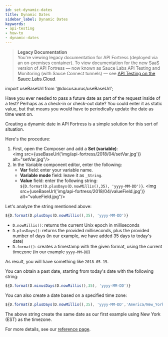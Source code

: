 ```yaml
---
id: set-dynamic-dates
title: Dynamic Dates
sidebar_label: Dynamic Dates
keywords:
- api-testing
- how-to
- dynamic-dates
---
```


<head>
  <meta name="robots" content="noindex" />
</head>

> **Legacy Documentation**<br/>You're viewing legacy documentation for API Fortress (deployed via an on-premises container). To view documentation for the new SaaS version of API Fortress &#8212; now known as Sauce Labs API Testing and Monitoring (with Sauce Connect tunnels) &#8212; see [API Testing on the Sauce Labs Cloud](/api-testing/).

import useBaseUrl from '@docusaurus/useBaseUrl';

Have you ever needed to pass a future date as part of the request inside of a test? Perhaps as a check-in or check-out date? You could enter it as static value, but that means you would have to periodically update the date as time went on.

Creating a dynamic date in API Fortress is a simple solution for this sort of situation.

Here's the procedure:

1. First, open the Composer and add a **Set (variable)**:<br/>
   <img src={useBaseUrl('img/api-fortress/2018/04/setVar.jpg')} alt="setVar.jpg"/>
2. In the Variable component editor, enter the following:
   - **Var** field: enter your variable name.
   - **Variable mode** field: leave it as `_String`.
   - **Value** field: enter the following string: `${D.format(D.plusDays(D.nowMillis(),35), 'yyyy-MM-DD')}`.
     <img src={useBaseUrl('img/api-fortress/2018/04/valueField.jpg')} alt="valueField.jpg"/>

Let's analyze the string mentioned above:

```js
${D.format(D.plusDays(D.nowMillis(),35), 'yyyy-MM-DD')}
```

- `D.nowMillis()`: returns the current Unix epoch in milliseconds
- `D.plusDays()`: returns the provided milliseconds, plus the provided number of days (in our example, we have added 35 days to today's date)
- `D.format()`: creates a timestamp with the given format, using the current timezone (in our example `yyyy-MM-DD`)

As result, you will have something like `2018-05-15`.

You can obtain a past date, starting from today's date with the following string:

```js
${D.format(D.minusDays(D.nowMillis(),35), 'yyyy-MM-DD')}
```

You can also create a date based on a specified time zone:

```js
${D.format(D.plusDays(D.nowMillis(),35), 'yyyy-MM-DD','America/New_York')}
```

The above string create the same date as our first example using New York (EST) as the timezone.

For more details, see our [reference page](https://apifortress.com/doc/expression-language-extensions).
